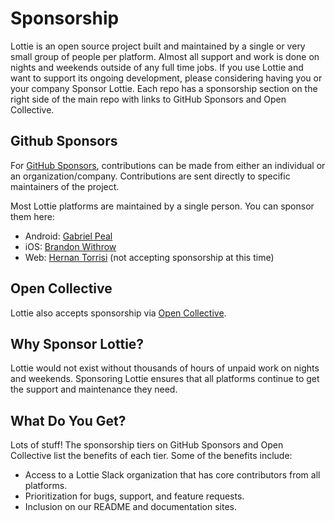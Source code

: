 # Sponsorship
Lottie is an open source project built and maintained by a single or very small group of people per platform. Almost all support and work is done on nights and weekends outside of any full time jobs. If you use Lottie and want to support its ongoing development, please considering having you or your company Sponsor Lottie. Each repo has a sponsorship section on the right side of the main repo with links to GitHub Sponsors and Open Collective.

## Github Sponsors

For [GitHub Sponsors](https://github.com/sponsors), contributions can be made from either an individual or an organization/company. Contributions are sent directly to specific maintainers of the project.

Most Lottie platforms are maintained by a single person. You can sponsor them here:
* Android: [Gabriel Peal](https://github.com/sponsors/gpeal)
* iOS: [Brandon Withrow](https://github.com/sponsors/buba447)
* Web: [Hernan Torrisi](https://github.com/bodymovin) (not accepting sponsorship at this time)

## Open Collective

Lottie also accepts sponsorship via [Open Collective](https://opencollective.com/lottie).

## Why Sponsor Lottie?

Lottie would not exist without thousands of hours of unpaid work on nights and weekends. Sponsoring Lottie ensures that all platforms continue to get the support and maintenance they need.

## What Do You Get?

Lots of stuff! The sponsorship tiers on GitHub Sponsors and Open Collective list the benefits of each tier. Some of the benefits include:
* Access to a Lottie Slack organization that has core contributors from all platforms.
* Prioritization for bugs, support, and feature requests.
* Inclusion on our README and documentation sites.
